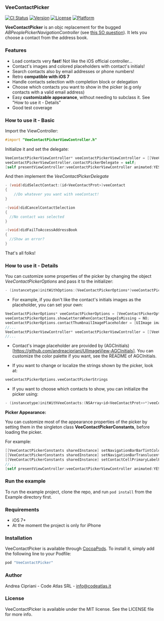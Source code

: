 ### VeeContactPicker

[![CI Status](http://img.shields.io/travis/CodeAtlas/VeeContactPicker.svg?style=flat)](https://travis-ci.org/CodeAtlas/VeeContactPicker)
[![Version](https://img.shields.io/cocoapods/v/VeeContactPicker.svg?style=flat)](http://cocoapods.org/pods/VeeContactPicker)
[![License](https://img.shields.io/cocoapods/l/VeeContactPicker.svg?style=flat)](http://cocoapods.org/pods/VeeContactPicker)
[![Platform](https://img.shields.io/cocoapods/p/VeeContactPicker.svg?style=flat)](http://cocoapods.org/pods/VeeContactPicker)

**VeeContactPicker** is an objc replacement for the bugged *ABPeoplePickerNavigationController* (see [this SO question](http://stackoverflow.com/questions/30372190/is-abpeoplepickernavigationcontroller-slow)). It lets you choose a contact from the address book.

### Features

- Load contacts very **fast**! Not like the iOS official controller...
- Contact's images and colored placeholders with contact's initials!
- Search contacts also by email addresses or phone numbers!
- Retro **compatible with iOS 7**
- Handle contacts selection with completion block or delegation
- Choose which contacts you want to show in the picker (e.g only contacts with a valid email address)
- Easy **customizable appearance**, without needing to subclass it. See "How to use it - Details"
- Good test coverage

### How to use it - Basic

Import the ViewController:

```objective-c
#import "VeeContactPickerViewController.h"
```

Initialize it and set the delegate:

```objective-c
VeeContactPickerViewController* veeContactPickerViewController = [[VeeContactPickerViewController alloc] initWithDefaultConfiguration];
veeContactPickerViewController.contactPickerDelegate = self;
[self presentViewController:veeContactPickerViewController animated:YES completion:nil];
```

And then implement the *VeeContactPickerDelegate*

```objective-c
- (void)didSelectContact:(id<VeeContactProt>)veeContact
{
    //Do whatever you want with veeContact!
}

-(void)didCancelContactSelection
{
  //No contact was selected
}

-(void)didFailToAccessAddressBook
{
  //Show an error?
}
```
That's all folks!

### How to use it - Details

You can customize some properties of the picker by changing the object *VeeContactPickerOptions* and pass it to the initializer:

```objective-c
- (instancetype)initWithOptions:(VeeContactPickerOptions*)veeContactPickerOptions;
```

- For example, if you don't like the contact's initials images as the placeholder, you can set your own:

```objective-c
VeeContactPickerOptions* veeContactPickerOptions = [VeeContactPickerOptions alloc] initWithDefaultOptions];
veeContactPickerOptions.showLettersWhenContactImageIsMissing = NO;
veeContactPickerOptions.contactThumbnailImagePlaceholder = [UIImage imageNamed:@"your_placeholder"];
//...
VeeContactPickerViewController* veeContactPickerViewController = [[VeeContactPickerViewController alloc] initWithOptions:veeContactPickerOptions];
//...
```

- Contact's image placeholder are provided by (AGCInitials)[https://github.com/andreacipriani/UIImageView-AGCInitials]. You can customize the color palette if you want, see the README of AGCInitials.

- If you want to change or localize the strings shown by the picker, look at:

```objective-c
veeContactPickerOptions.veeContactPickerStrings
```

<!--
- NSArray<NSString*>* sectionIdentifiers; //Contacts section identifiers, default are [[[UILocalizedIndexedCollation currentCollation] sectionIndexTitles]
@property (nonatomic, copy) NSString* sectionIdentifierWildcard; //Section identifier for contacts that don't fit in a section, default is '#' as in the iOS address book
-->

- If you want to choose which contacts to show, you can initialize the picker using:

```objective-c
- (instancetype)initWithVeeContacts:(NSArray<id<VeeContactProt>>*)veeContacts;
```

**Picker Appearance:**

You can customize most of the appearance properties of the picker by setting them in the singleton class **VeeContactPickerConstants**, before loading the picker.

For example:

```objective-c
[[VeeContactPickerConstants sharedInstance] setNavigationBarBarTintColor:[UIColor purpleColor]];
[[VeeContactPickerConstants sharedInstance] setNavigationBarTranslucent:NO];
[[VeeContactPickerConstants sharedInstance] setContactCellPrimaryLabelFont:[UIFont yourFont]];
//...
[self presentViewController:veeContactPickerViewController animated:YES completion:nil];

```

### Run the example

To run the example project, clone the repo, and run `pod install` from the Example directory first.

### Requirements

- iOS 7+
- At the moment the project is only for iPhone

### Installation

VeeContactPicker is available through [CocoaPods](http://cocoapods.org). To install
it, simply add the following line to your Podfile:

```ruby
pod "VeeContactPicker"
```

### Author

Andrea Cipriani - Code Atlas SRL - info@codeatlas.it

### License

VeeContactPicker is available under the MIT license. See the LICENSE file for more info.

<!-- ###  If you like the picker you can download Veer.. -->
